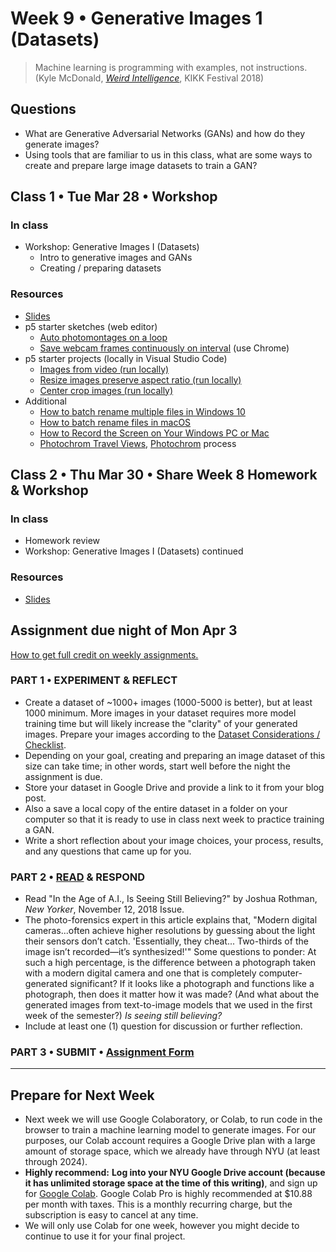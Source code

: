 # Week 9 •  Generative Images 1 (Datasets)

>Machine learning is programming with examples, not instructions. (Kyle McDonald, *[Weird Intelligence](https://vimeo.com/304110435)*, KIKK Festival 2018)

## Questions

- What are Generative Adversarial Networks (GANs) and how do they generate
  images?
- Using tools that are familiar to us in this class, what are some ways to
  create and prepare large image datasets to train a GAN?

## Class 1 • Tue Mar 28 • Workshop

### In class

- Workshop: Generative Images I (Datasets)
  - Intro to generative images and GANs
  - Creating / preparing datasets

### Resources

- [Slides](https://drive.google.com/drive/u/1/folders/1bp6ZJ3krohBmhxB699nj1edjueV8w-EO)
- p5 starter sketches (web editor)
  - [Auto photomontages on a loop](https://editor.p5js.org/enickles/sketches/qG77m2Tqe)
  - [Save webcam frames continuously on interval](https://editor.p5js.org/enickles/sketches/-BaUcNXLJ) (use Chrome)
- p5 starter projects (locally in Visual Studio Code)
  - [Images from video (run locally)](https://editor.p5js.org/enickles/sketches/WAv8IKRTA)
  - [Resize images preserve aspect ratio (run locally)](https://editor.p5js.org/enickles/sketches/kc7xOTniO)
  - [Center crop images (run locally)](https://editor.p5js.org/enickles/sketches/wzX4WlLG6E)
- Additional
  - [How to batch rename multiple files in Windows 10](https://www.tomsguide.com/how-to/how-to-batch-rename-multiple-files-in-windows-10)
  - [How to batch rename files in macOS](https://appleinsider.com/articles/21/06/23/how-to-batch-rename-files-in-macos)
  - [How to Record the Screen on Your Windows PC or Mac](https://www.pcmag.com/how-to/how-to-record-the-screen-on-your-windows-pc-or-mac)
  - [Photochrom Travel Views](https://www.flickr.com/photos/library_of_congress/albums/72157612249760312), [Photochrom](https://en.wikipedia.org/wiki/Photochrom) process

## Class 2 • Thu Mar 30 • Share Week 8 Homework &  Workshop

### In class

- Homework review
- Workshop: Generative Images I (Datasets) continued

### Resources

- [Slides](https://drive.google.com/drive/u/1/folders/1bp6ZJ3krohBmhxB699nj1edjueV8w-EO)

## Assignment due night of Mon Apr 3

[How to get full credit on weekly assignments.](https://github.com/ellennickles/xphoto-s23#overview-of-assignments)

### PART 1 • EXPERIMENT & REFLECT

- Create a dataset of ~1000+ images (1000-5000 is better), but at least 1000
  minimum. More images in your dataset requires more model training time but
  will likely increase the "clarity" of your generated images. Prepare your
  images according to the [Dataset Considerations / Checklist](https://docs.google.com/presentation/d/1tZsxQZw4lYvA0EZVZCsQtCCMyQQYL6t8U8qi3swDlwg/edit#slide=id.g21d17960809_0_356).
- Depending on your goal, creating and preparing an image dataset of this size
  can take time; in other words, start well before the night the assignment is
  due.
- Store your dataset in Google Drive and provide a link to it from your blog
  post.
- Also a save a local copy of the entire dataset in a folder on your computer so
  that it is ready to use in class next week to practice training a GAN.
- Write a short reflection about your image choices, your process, results, and
  any questions that came up for you.

### PART 2 • [READ](https://drive.google.com/drive/u/1/folders/1bp6ZJ3krohBmhxB699nj1edjueV8w-EO) & RESPOND

- Read "In the Age of A.I., Is Seeing Still Believing?" by Joshua Rothman, *New
  Yorker*, November 12, 2018 Issue.
- The photo-forensics expert in this article explains that, "Modern digital
  cameras...often achieve higher resolutions by guessing about the light their
  sensors don’t catch. 'Essentially, they cheat... Two-thirds of the image isn’t
  recorded—it’s synthesized!'" Some questions to ponder: At such a high
  percentage, is the difference between a photograph taken with a modern digital
  camera and one that is completely computer-generated significant? If it looks
  like a photograph and functions like a photograph, then does it matter how it
  was made? (And what about the generated images from text-to-image models that
  we used in the first week of the semester?) *Is seeing still believing?*
- Include at least one (1) question for discussion or further reflection.

### PART 3 • SUBMIT • [Assignment Form](https://forms.gle/bT1L7qHnrvmQ23sN9)

____

## Prepare for Next Week

- Next week we will use Google Colaboratory, or Colab, to run code in the
  browser to train a machine learning model to generate images. For our
  purposes, our Colab account requires a Google Drive plan with a large amount
  of storage space, which we already have through NYU (at least through 2024).
- **Highly recommend:** **Log into your NYU Google Drive account (because it has
  unlimited storage space at the time of this writing)**, and sign up for [Google Colab](https://colab.research.google.com/signup). Google Colab Pro
  is highly recommended at $10.88 per month with taxes. This is a monthly
  recurring charge, but the subscription is easy to cancel at any time.
- We will only use Colab for one week, however you might decide to continue to
  use it for your final project.
